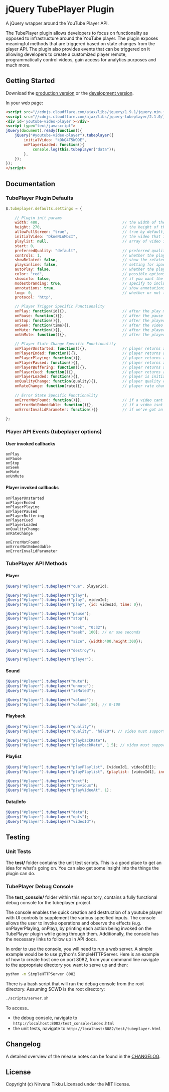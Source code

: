 # jQuery TubePlayer Plugin

A jQuery wrapper around the YouTube Player API.

The TubePlayer plugin allows developers to focus on functionality as opposed to infrastructure around the YouTube player. The plugin exposes meaningful methods that are triggered based on state changes from the player API. The plugin also provides events that can be triggered on it allowing developers to create a customized player remote, programmatically control videos, gain access for analytics purposes and much more. 

## Getting Started

Download the [production version][min] or the [development version][max].

[min]: https://raw.github.com/nirvanatikku/jQuery-TubePlayer-Plugin/master/dist/jquery.tubeplayer.min.js
[max]: https://raw.github.com/nirvanatikku/jQuery-TubePlayer-Plugin/master/dist/jquery.tubeplayer.js

In your web page:
	
```html
<script src="//cdnjs.cloudflare.com/ajax/libs/jquery/1.9.1/jquery.min.js"></script>
<script src="//cdnjs.cloudflare.com/ajax/libs/jquery-tubeplayer/2.1.0/jquery.tubeplayer.min.js"></script>
<div id='youtube-video-player'></div>
<script type="text/javascript">
jQuery(document).ready(function(){
	jQuery("#youtube-video-player").tubeplayer({
		initialVideo: "kOkQ4T5WO9E",
		onPlayerLoaded: function(){
			console.log(this.tubeplayer("data"));
		},
	});
});
</script>
```

## Documentation

### TubePlayer Plugin Defaults

```javascript
$.tubeplayer.defaults.settings = {
	
	// Plugin init params
	width: 480, 					      			// the width of the player
	height: 270, 					      			// the height of the player
	allowFullScreen: "true", 		      			// true by default, allow user to go full screen
	initialVideo: "DkoeNLuMbcI", 	      			// the video that is loaded into the player
	playlist: null,									// array of video id's if a playlist is desired
	start: 0, 
	preferredQuality: "default",	      			// preferred quality: auto, small, medium, large, hd720
	controls: 1, 					      			// whether the player should have the controls visible, 0 or 1 or 2
	showRelated: false, 			      			// show the related videos when the player ends, 0 or 1 
	playsinline: false,				      			// setting for ipad
	autoPlay: false, 				      			// whether the player should autoplay the video, 0 or 1
	color: "red", 					      			// possible options: "red" or "white"
	showinfo: false, 				      			// if you want the player to include details about the video
	modestbranding: true, 			      			// specify to include/exclude the YouTube watermark
	annotations: true, 				      			// show annotations?
	loop: 0, 						      			// whether or not the player will loop
	protocol: 'http', 

	// Player Trigger Specific Functionality
	onPlay: function(id){}, 		      			// after the play method is called
	onPause: function(){}, 			      			// after the pause method is called
	onStop: function(){}, 			      			// after the player is stopped
	onSeek: function(time){}, 		      			// after the video has been seeked to a defined point
	onMute: function(){}, 			      			// after the player is muted
	onUnMute: function(){}, 		      			// after the player is unmuted
	
	// Player State Change Specific Functionality
	onPlayerUnstarted: function(){},      			// player returns a state of unstarted
	onPlayerEnded: function(){}, 	      			// player returns a state of ended
	onPlayerPlaying: function(){},        			// player returns a state of playing
	onPlayerPaused: function(){}, 	      			// player returns a state of paused
	onPlayerBuffering: function(){},      			// player returns a state of buffering
	onPlayerCued: function(){}, 	      			// player returns a state of cued
	onPlayerLoaded: function(){},                   // player is initially loaded and attached to the DOM
	onQualityChange: function(quality){}, 			// player quality changes
	onRateChange: function(rate){},       			// player rate changes
	
	// Error State Specific Functionality
	onErrorNotFound: function(){},        			// if a video cant be found
	onErrorNotEmbeddable: function(){},   			// if a video isnt embeddable
	onErrorInvalidParameter: function(){} 			// if we've got an invalid param and can't play
	
};
```

### Player API Events (tubeplayer options)

#### User invoked callbacks

```
onPlay
onPause
onStop
onSeek
onMute
onUnMute
```

#### Player invoked callbacks

```
onPlayerUnstarted
onPlayerEnded
onPlayerPlaying
onPlayerPaused
onPlayerBuffering
onPlayerCued
onPlayerLoaded
onQualityChange
onRateChange

onErrorNotFound
onErrorNotEmbeddable
onErrorInvalidParameter
```
	
### TubePlayer API Methods

#### Player

```javascript
jQuery("#player").tubeplayer("cue", playerId);

jQuery("#player").tubeplayer("play");
jQuery("#player").tubeplayer("play", videoId);
jQuery("#player").tubeplayer("play", {id: videoId, time: 0});

jQuery("#player").tubeplayer("pause");
jQuery("#player").tubeplayer("stop");

jQuery("#player").tubeplayer("seek", "0:32");
jQuery("#player").tubeplayer("seek", 100); // or use seconds

jQuery("#player").tubeplayer("size", {width:400,height:300});

jQuery("#player").tubeplayer("destroy");

jQuery("#player").tubeplayer("player");
```

#### Sound

```javascript
jQuery("#player").tubeplayer("mute");
jQuery("#player").tubeplayer("unmute");
jQuery("#player").tubeplayer("isMuted");

jQuery("#player").tubeplayer("volume");
jQuery("#player").tubeplayer("volume",50); // 0-100
```

#### Playback

```javascript
jQuery("#player").tubeplayer("quality");
jQuery("#player").tubeplayer("quality", "hd720"); // video must support this and be sized appropriately

jQuery("#player").tubeplayer("playbackRate"); 
jQuery("#player").tubeplayer("playbackRate", 1.5); // video must support this
```

#### Playlist

```javascript
jQuery("#player").tubeplayer("playPlaylist", [videoId1, videoId2]);
jQuery("#player").tubeplayer("playPlaylist", {playlist: [videoId1], index: 1});

jQuery("#player").tubeplayer("next");
jQuery("#player").tubeplayer("previous");
jQuery("#player").tubeplayer("playVideoAt", 1);
```

#### Data/Info

```javascript
jQuery("#player").tubeplayer("data");
jQuery("#player").tubeplayer("opts");
jQuery("#player").tubeplayer("videoId");
```

## Testing

### Unit Tests

The **test/** folder contains the unit test scripts. This is a good place to get an idea for what's going on. You can also get some insight into the things the plugin can do.

### TubePlayer Debug Console

The **test_console/** folder within this repository, contains a fully functional debug console for the tubeplayer project.  

The console enables the quick creation and destruction of a youtube player with UI controls to supplement the various specified inputs.  The console allows the user to invoke operations and observe the effects (e.g. onPlayerPlaying, onPlay), by printing each action being invoked on the TubePlayer plugin while going through them. Additionally, the console has the necessary links to follow up in API docs.

In order to use the console, you will need to run a web server. A simple example would be to use python's SimpleHTTPServer. Here is an example of how to create host one on port 8082, from your command line navigate to the appropriate directory you want to serve up and then:

```bash
python -m SimpleHTTPServer 8082
```

There is a bash script that will run the debug console from the root directory. Assuming $CWD is the root directory:

```bash
./scripts/server.sh
```

To access..

- the debug console, navigate to `http://localhost:8082/test_console/index.html`
- the unit tests, navigate to `http://localhost:8082/test/tubeplayer.html`

## Changelog

A detailed overview of the release notes can be found in the [CHANGELOG](https://github.com/nirvanatikku/jQuery-TubePlayer-Plugin/blob/master/CHANGELOG.md).

## License

Copyright (c) Nirvana Tikku Licensed under the MIT license.
